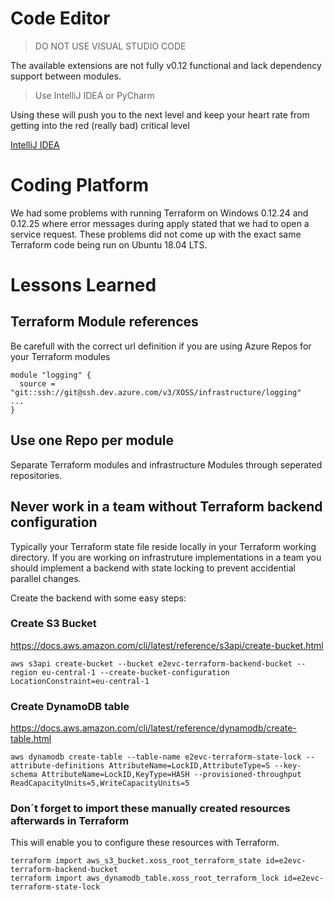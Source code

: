# Code Editor

> DO NOT USE VISUAL STUDIO CODE

The available extensions are not fully v0.12 functional and lack dependency support between modules.

> Use IntelliJ IDEA or PyCharm

Using these will push you to the next level and keep your heart rate from getting into the red (really bad) critical level

[IntelliJ IDEA](https://www.jetbrains.com/idea/)

# Coding Platform

We had some problems with running Terraform on Windows 0.12.24 and 0.12.25 where error messages during apply stated that we had to open a service request. 
These problems did not come up with the exact same Terraform code being run on Ubuntu 18.04 LTS.

# Lessons Learned

## Terraform Module references

Be carefull with the correct url definition if you are using Azure Repos for your Terraform modules

```
module "logging" {
  source = "git::ssh://git@ssh.dev.azure.com/v3/XOSS/infrastructure/logging"
...
}
```

##  Use one Repo per module

Separate Terraform modules and infrastructure Modules through seperated repositories.

## Never work in a team without Terraform backend configuration

Typically your Terraform state file reside locally in your Terraform working directory. If you are working on infrastruture implementations in a team you should implement a backend with state locking to prevent accidential parallel changes.

Create the backend with some easy steps:

### Create S3 Bucket

https://docs.aws.amazon.com/cli/latest/reference/s3api/create-bucket.html

```
aws s3api create-bucket --bucket e2evc-terraform-backend-bucket --region eu-central-1 --create-bucket-configuration LocationConstraint=eu-central-1
```

### Create DynamoDB table

https://docs.aws.amazon.com/cli/latest/reference/dynamodb/create-table.html

```
aws dynamodb create-table --table-name e2evc-terraform-state-lock --attribute-definitions AttributeName=LockID,AttributeType=S --key-schema AttributeName=LockID,KeyType=HASH --provisioned-throughput ReadCapacityUnits=5,WriteCapacityUnits=5
```

### Don´t forget to import these manually created resources afterwards in Terraform

This will enable you to configure these resources with Terraform.

```
terraform import aws_s3_bucket.xoss_root_terraform_state id=e2evc-terraform-backend-bucket
terraform import aws_dynamodb_table.xoss_root_terraform_lock id=e2evc-terraform-state-lock
```
